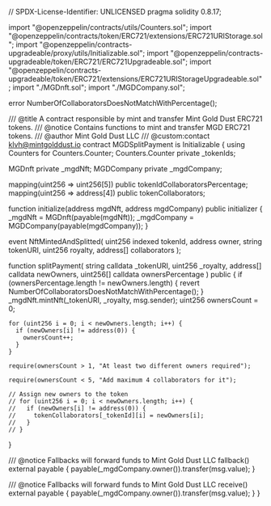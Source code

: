 // SPDX-License-Identifier: UNLICENSED
pragma solidity 0.8.17;

import "@openzeppelin/contracts/utils/Counters.sol";
import "@openzeppelin/contracts/token/ERC721/extensions/ERC721URIStorage.sol";
import "@openzeppelin/contracts-upgradeable/proxy/utils/Initializable.sol";
import "@openzeppelin/contracts-upgradeable/token/ERC721/ERC721Upgradeable.sol";
import "@openzeppelin/contracts-upgradeable/token/ERC721/extensions/ERC721URIStorageUpgradeable.sol";
import "./MGDnft.sol";
import "./MGDCompany.sol";

error NumberOfCollaboratorsDoesNotMatchWithPercentage();

/// @title A contract responsible by mint and transfer Mint Gold Dust ERC721 tokens.
/// @notice Contains functions to mint and transfer MGD ERC721 tokens.
/// @author Mint Gold Dust LLC
/// @custom:contact klvh@mintgolddust.io
contract MGDSplitPayment is Initializable {
using Counters for Counters.Counter;
Counters.Counter private \_tokenIds;

MGDnft private \_mgdNft;
MGDCompany private \_mgdCompany;

mapping(uint256 => uint256[5]) public tokenIdCollaboratorsPercentage;
mapping(uint256 => address[4]) public tokenCollaborators;

function initialize(address mgdNft, address mgdCompany) public initializer {
\_mgdNft = MGDnft(payable(mgdNft));
\_mgdCompany = MGDCompany(payable(mgdCompany));
}

event NftMintedAndSplitted(
uint256 indexed tokenId,
address owner,
string tokenURI,
uint256 royalty,
address[] collaborators
);

function splitPayment(
string calldata \_tokenURI,
uint256 \_royalty,
address[] calldata newOwners,
uint256[] calldata ownersPercentage
) public {
if (ownersPercentage.length != newOwners.length) {
revert NumberOfCollaboratorsDoesNotMatchWithPercentage();
}
\_mgdNft.mintNft(\_tokenURI, \_royalty, msg.sender);
uint256 ownersCount = 0;

    for (uint256 i = 0; i < newOwners.length; i++) {
      if (newOwners[i] != address(0)) {
        ownersCount++;
      }
    }

    require(ownersCount > 1, "At least two different owners required");

    require(ownersCount < 5, "Add maximum 4 collaborators for it");

    // Assign new owners to the token
    // for (uint256 i = 0; i < newOwners.length; i++) {
    //   if (newOwners[i] != address(0)) {
    //     tokenCollaborators[_tokenId][i] = newOwners[i];
    //   }
    // }

}

/// @notice Fallbacks will forward funds to Mint Gold Dust LLC
fallback() external payable {
payable(\_mgdCompany.owner()).transfer(msg.value);
}

/// @notice Fallbacks will forward funds to Mint Gold Dust LLC
receive() external payable {
payable(\_mgdCompany.owner()).transfer(msg.value);
}
}
